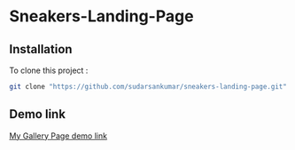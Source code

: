 # Sneakers-Landing-Page

## Installation

To clone this project :

```bash
git clone "https://github.com/sudarsankumar/sneakers-landing-page.git"
```

## Demo link
[My Gallery Page demo link](https://sudarsankumar.github.io/sneakers-landing-page.git/)